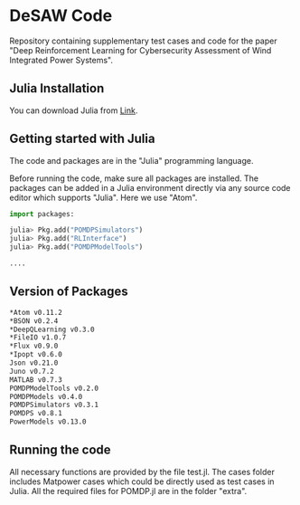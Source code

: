 # DeSAW Code

Repository containing supplementary test cases and code for the paper "Deep Reinforcement Learning for Cybersecurity Assessment of Wind Integrated Power Systems".



## Julia Installation

You can download Julia from [Link](https://julialang.org/).


## Getting started with Julia

The code and packages are in the "Julia" programming language. 

Before running the code, make sure all packages are installed. The packages can be added in a Julia environment directly via any source code editor which supports "Julia". Here we use "Atom". 


```python
import packages:

julia> Pkg.add("POMDPSimulators")
julia> Pkg.add("RLInterface")
julia> Pkg.add("POMDPModelTools")

....

```

## Version of Packages 

```bash
*Atom v0.11.2
*BSON v0.2.4
*DeepQLearning v0.3.0
*FileIO v1.0.7
*Flux v0.9.0
*Ipopt v0.6.0
Json v0.21.0
Juno v0.7.2
MATLAB v0.7.3
POMDPModelTools v0.2.0
POMDPModels v0.4.0
POMDPSimulators v0.3.1
POMDPS v0.8.1
PowerModels v0.13.0
```



## Running the code

All necessary functions are provided by the file test.jl. The cases folder includes Matpower cases which could be directly used as test cases in Julia. All the required files for POMDP.jl are in the folder "extra".


